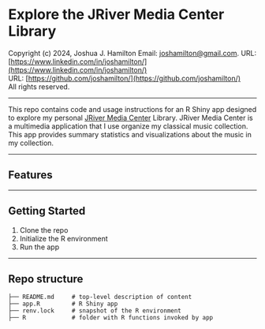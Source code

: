 # Explore the JRiver Media Center Library

Copyright (c) 2024, Joshua J. Hamilton
Email: joshamilton@gmail.com. 
URL: [https://www.linkedin.com/in/joshamilton/](https://www.linkedin.com/in/joshamilton/)  
URL: [https://github.com/joshamilton/](https://github.com/joshamilton/)  
All rights reserved.

***

This repo contains code and usage instructions for an R Shiny app designed to explore my personal [JRiver Media Center](https://jriver.com/) Library. JRiver Media Center is a multimedia application that I use organize my classical music collection. This app provides summary statistics and visualizations about the music in my collection.

***

## Features

***

## Getting Started

1. Clone the repo
2. Initialize the R environment
3. Run the app

*** 

## Repo structure

    ├── README.md     # top-level description of content
    ├── app.R         # R Shiny app
    ├── renv.lock     # snapshot of the R environment
    ├── R             # folder with R functions invoked by app
